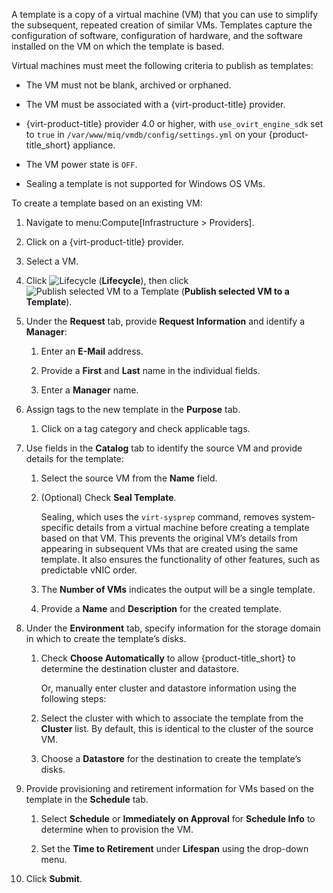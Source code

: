 A template is a copy of a virtual machine (VM) that you can use to
simplify the subsequent, repeated creation of similar VMs. Templates
capture the configuration of software, configuration of hardware, and
the software installed on the VM on which the template is based.

<div class="note">

Virtual machines must meet the following criteria to publish as
templates:

  - The VM must not be blank, archived or orphaned.

  - The VM must be associated with a {virt-product-title} provider.

  - {virt-product-title} provider 4.0 or higher, with
    `use_ovirt_engine_sdk` set to `true` in
    `/var/www/miq/vmdb/config/settings.yml` on your
    {product-title\_short} appliance.

  - The VM power state is `OFF`.

  - Sealing a template is not supported for Windows OS VMs.

</div>

To create a template based on an existing VM:

1.  Navigate to menu:Compute\[Infrastructure \> Providers\].

2.  Click on a {virt-product-title} provider.

3.  Select a VM.

4.  Click ![Lifecycle](2007.png) (**Lifecycle**), then click ![Publish
    selected VM to a Template](import.png) (**Publish selected VM to a
    Template**).

5.  Under the **Request** tab, provide **Request Information** and
    identify a **Manager**:
    
    1.  Enter an **E-Mail** address.
    
    2.  Provide a **First** and **Last** name in the individual fields.
    
    3.  Enter a **Manager** name.

6.  Assign tags to the new template in the **Purpose** tab.
    
    1.  Click on a tag category and check applicable tags.

7.  Use fields in the **Catalog** tab to identify the source VM and
    provide details for the template:
    
    1.  Select the source VM from the **Name** field.
    
    2.  (Optional) Check **Seal Template**.
        
        <div class="note">
        
        Sealing, which uses the `virt-sysprep` command, removes
        system-specific details from a virtual machine before creating a
        template based on that VM. This prevents the original VM’s
        details from appearing in subsequent VMs that are created using
        the same template. It also ensures the functionality of other
        features, such as predictable vNIC order.
        
        </div>
    
    3.  The **Number of VMs** indicates the output will be a single
        template.
    
    4.  Provide a **Name** and **Description** for the created template.

8.  Under the **Environment** tab, specify information for the storage
    domain in which to create the template’s disks.
    
    1.  Check **Choose Automatically** to allow {product-title\_short}
        to determine the destination cluster and datastore.
        
        Or, manually enter cluster and datastore information using the
        following steps:
    
    2.  Select the cluster with which to associate the template from the
        **Cluster** list. By default, this is identical to the cluster
        of the source VM.
    
    3.  Choose a **Datastore** for the destination to create the
        template’s disks.

9.  Provide provisioning and retirement information for VMs based on the
    template in the **Schedule** tab.
    
    1.  Select **Schedule** or **Immediately on Approval** for
        **Schedule Info** to determine when to provision the VM.
    
    2.  Set the **Time to Retirement** under **Lifespan** using the
        drop-down menu.

10. Click **Submit**.
